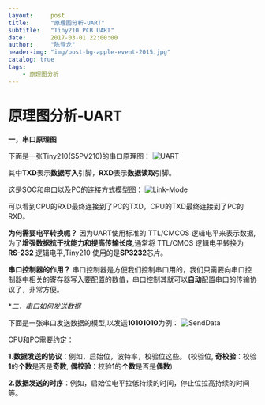 ```yaml
---
layout:     post
title:      "原理图分析-UART"
subtitle:   "Tiny210 PCB UART"
date:       2017-03-01 22:00:00
author:     "陈登龙"
header-img: "img/post-bg-apple-event-2015.jpg"
catalog: true
tags:
    - 原理图分析
---
```

 
 
# 原理图分析-UART


**一，串口原理图**

下面是一张Tiny210(S5PV210)的串口原理图：
![UART][1]

其中**TXD**表示**数据写入**引脚，**RXD**表示**数据读取**引脚。

这是SOC和串口以及PC的连接方式模型图：
![Link-Mode][2]

可以看到CPU的RXD最终连接到了PC的TXD，CPU的TXD最终连接到了PC的RXD。

**为何需要电平转换呢？**
因为UART使用标准的 TTL/CMCOS 逻辑电平来表示数据,为了**增强数据抗干扰能力和提高传输长度**,通常将 TTL/CMOS 逻辑电平转换为 **RS-232** 逻辑电平,Tiny210 使用的是**SP3232**芯片。

**串口控制器的作用？**
串口控制器是方便我们控制串口用的，我们只需要向串口控制器中相关的寄存器写入要配置的数值，串口控制其就可以**自动**配置串口的传输协议了，非常方便。


**二，串口如何发送数据*

下面是一张串口发送数据的模型,以发送**10101010**为例：
![SendData][3]

CPU和PC需要约定：

**1.数据发送的协议**：例如，启始位，波特率，校验位这些。
(校验位, **奇校验**：校验**1**的**个数**是否是**奇数**, **偶校验**：校验**1**的**个数**是否是**偶数**)

**2.数据发送的时序**：例如，启始位电平拉低持续的时间，停止位拉高持续的时间等。












 
 
 
 
 
 
 
 
 
 
 


  [1]: https://cheng-zhi.github.io/img/PCB/UART/post-2017-03-01-Tiny210-UART.png
  [2]: https://cheng-zhi.github.io/img/PCB/UART/post-2017-03-01-Tiny210-UART-Link-Mode.png
  [3]: https://cheng-zhi.github.io/img/PCB/UART/post-2017-03-01-Tiny210-UART-SendData.png

